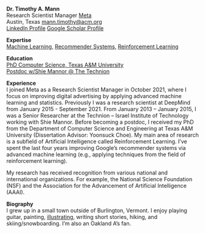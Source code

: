
**Dr. Timothy A. Mann**    
Research Scientist Manager
[Meta](https://www.meta.com)  
Austin, Texas
[mann.timothy@acm.org](mailto:mann.timothy@acm.org)  
[LinkedIn Profile](https://www.linkedin.com/in/timothy-mann-09a0531b/)
[Google Scholar Profile](https://scholar.google.com/citations?user=iIKGkhYAAAAJ)  

**Expertise**  
[Machine Learning](http://en.wikipedia.org/wiki/Machine_learning), [Recommender Systems](https://en.wikipedia.org/wiki/Recommender_system), [Reinforcement Learning](http://en.wikipedia.org/wiki/Reinforcement_learning)

**Education**  
[PhD Computer Science, Texas A&M University](http://cs.tamu.edu/)  
[Postdoc w/Shie Mannor @ The Technion](https://shie.net.technion.ac.il/)  

**Experience**  
I joined Meta as a Research Scientist Manager in October 2021, where I focus on improving digital advertising by applying advanced machine learning and statistics. Previously I was a research scientist at DeepMind from January 2015 - September 2021. From January 2013 – January 2015, I was a Senior Researcher at the Technion – Israel Institute of Technology working with Shie Mannor. Before becoming a postdoc, I received my PhD from the Department of Computer Science and Engineering at Texas A&M University (Dissertation Advisor: Yoonsuck Choe). My main area of research is a subfield of Artificial Intelligence called Reinforcement Learning. I’ve spent the last four years improving Google’s recommender systems via advanced machine learning (e.g., applying techniques from the field of reinforcement learning).

My research has received recognition from various national and international organizations. For example, the National Science Foundation (NSF) and the Association for the Advancement of Artificial Intelligence (AAAI).

**Biography**  
I grew up in a small town outside of Burlington, Vermont. I enjoy playing guitar, painting, [illustrating](http://www.duckyadventures.com/), writing short stories, hiking, and skiing/snowboarding. I’m also an Oakland A’s fan.
